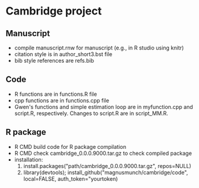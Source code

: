 # Cambridge project
## Manuscript
* compile manuscript.rnw for manuscript (e.g., in R studio using knitr)
* citation style is in author_short3.bst file
* bib style references are refs.bib

## Code
* R functions are in functions.R file
* cpp functions are in functions.cpp file
* Gwen's functions and simple estimation loop are in myfunction.cpp and script.R, respectively. Changes to script.R are in script_MM.R.

## R package
* R CMD build code for R package compilation
* R CMD check cambridge_0.0.0.9000.tar.gz to check compiled package
* installation: 
  1. install.packages("path/cambridge_0.0.0.9000.tar.gz", repos=NULL) 
  2. library(devtools); install_github("magnusmunch/cambridge/code", local=FALSE, auth_token="yourtoken)